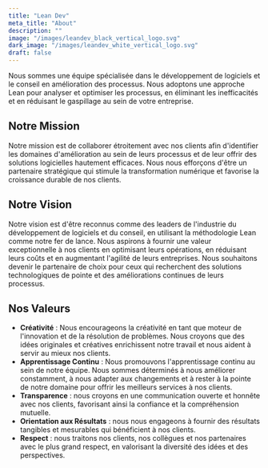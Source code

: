 ```yaml
---
title: "Lean Dev"
meta_title: "About"
description: ""
image: "/images/leandev_black_vertical_logo.svg"
dark_image: "/images/leandev_white_vertical_logo.svg"
draft: false
---
```


Nous sommes une équipe spécialisée dans le développement de logiciels et le conseil en amélioration des processus. Nous adoptons une approche Lean pour analyser et optimiser les processus, en éliminant les inefficacités et en réduisant le gaspillage au sein de votre entreprise.

## Notre Mission

Notre mission est de collaborer étroitement avec nos clients afin d'identifier les domaines d'amélioration au sein de leurs processus et de leur offrir des solutions logicielles hautement efficaces. Nous nous efforçons d'être un partenaire stratégique qui stimule la transformation numérique et favorise la croissance durable de nos clients.

## Notre Vision

Notre vision est d'être reconnus comme des leaders de l'industrie du développement de logiciels et du conseil, en utilisant la méthodologie Lean comme notre fer de lance. Nous aspirons à fournir une valeur exceptionnelle à nos clients en optimisant leurs opérations, en réduisant leurs coûts et en augmentant l'agilité de leurs entreprises. Nous souhaitons devenir le partenaire de choix pour ceux qui recherchent des solutions technologiques de pointe et des améliorations continues de leurs processus.

## Nos Valeurs

- **Créativité** : Nous encourageons la créativité en tant que moteur de l'innovation et de la résolution de problèmes. Nous croyons que des idées originales et créatives enrichissent notre travail et nous aident à servir au mieux nos clients.
- **Apprentissage Continu** : Nous promouvons l'apprentissage continu au sein de notre équipe. Nous sommes déterminés à nous améliorer constamment, à nous adapter aux changements et à rester à la pointe de notre domaine pour offrir les meilleurs services à nos clients.
- **Transparence** : nous croyons en une communication ouverte et honnête avec nos clients, favorisant ainsi la confiance et la compréhension mutuelle.
- **Orientation aux Résultats** : nous nous engageons à fournir des résultats tangibles et mesurables qui bénéficient à nos clients.
- **Respect** : nous traitons nos clients, nos collègues et nos partenaires avec le plus grand respect, en valorisant la diversité des idées et des perspectives.
